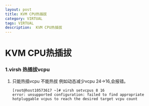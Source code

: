```yaml
---
layout: post
title: KVM CPU热插拔
category: VIRTUAL
tags: VIRTUAL
description:  KVM CPU热插拔
---
```

#   KVM CPU热插拔

### 1.**virsh 热插拔vcpu**

1. 只能热插vcpu 不能热拔
   例如动态减少vcpu 24->16,会报错。
   ```
   [root@host10573617 ~]# virsh setvcpus 8 16
   error: unsupported configuration: failed to find appropriate hotpluggable vcpus to reach the desired target vcpu count
   ```
   
